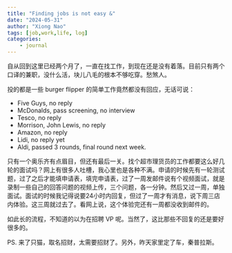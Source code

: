 ```yaml
---
title: "Finding jobs is not easy &"
date: "2024-05-31"
author: "Xiong Nao"
tags: [job,work,life, log]
categories:
    - journal
---
```


自从回到这里已经两个月了，一直在找工作，到现在还是没有着落。目前只有两个口译的兼职，没什么活，块儿八毛的根本不够吃穿。愁煞人。

投的都是一些 burger flipper 的简单工作竟然都没有回应，无话可说：

- Five Guys, no reply
- McDonalds, pass screening, no interview
- Tesco, no reply
- Morrison, John Lewis, no reply
- Amazon, no reply
- Lidi, no reply yet
- Aldi, passed 3 rounds, final round next week.

只有一个奥乐齐有点眉目，但还有最后一关。找个超市理货员的工作都要这么好几轮的面试吗？网上有很多人吐槽，我心里也是各种不满。申请的时候先有一轮测试题，过了之后才能填申请表，填完申请表，过了一周发邮件说有个视频面试，就是录制一些自己的回答问题的视频上传，三个问题，各一分钟。然后又过一周，单独面试。面试的时候我记得说要24小时内回复，但过了一周才有消息，说下周三店内体验。这三周就过去了。看网上说，这个体验完还有一周都没收到邮件的。

如此长的流程，不知道的以为在招聘 VP 呢。当然了，这比那些不回复的还是要好很多的。

PS. 来了只猫，取名招财，太需要招财了。另外，昨天家里定了车，秦普拉斯。